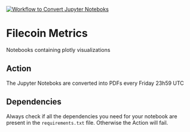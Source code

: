 [![Workflow to Convert Jupyter Noteboks](https://github.com/BlockScience/filecoin-metrics/actions/workflows/main.yml/badge.svg?branch=main)](https://github.com/BlockScience/filecoin-metrics/actions/workflows/main.yml)

# Filecoin Metrics

Notebooks containing plotly visualizations

## Action

The Jupyter Noteboks are converted into PDFs every Friday 23h59 UTC

## Dependencies

Always check if all the dependencies you need for your notebook are present in the `requirements.txt` file. Otherwise the Action will fail.
